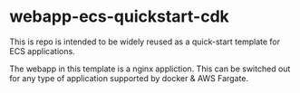 # webapp-ecs-quickstart-cdk

This is repo is intended to be widely reused as a quick-start template for ECS applications. 

The webapp in this template is a nginx appliction. This can be switched out for any type of application supported by docker & AWS Fargate.

